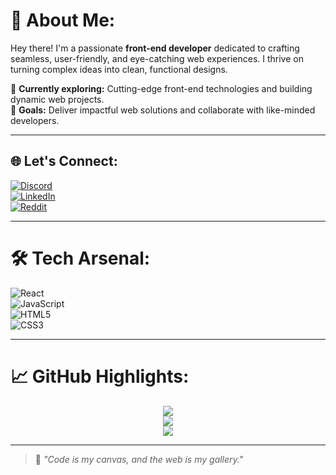 # 🌟 About Me:
Hey there! I'm a passionate **front-end developer** dedicated to crafting seamless, user-friendly, and eye-catching web experiences. I thrive on turning complex ideas into clean, functional designs.

🌱 **Currently exploring:** Cutting-edge front-end technologies and building dynamic web projects.  
🎯 **Goals:** Deliver impactful web solutions and collaborate with like-minded developers.  

---

## 🌐 Let's Connect:
[![Discord](https://img.shields.io/badge/Discord-%237289DA.svg?logo=discord&logoColor=white)](https://discord.com/users/405020626269765635)  
[![LinkedIn](https://img.shields.io/badge/LinkedIn-%230077B5.svg?logo=linkedin&logoColor=white)](https://linkedin.com/in/YuriiLushchyk)  
[![Reddit](https://img.shields.io/badge/Reddit-%23FF4500.svg?logo=Reddit&logoColor=white)](https://reddit.com/user/CosmicCoder22)  

---

# 🛠️ Tech Arsenal:
![React](https://img.shields.io/badge/React-%2320232a.svg?style=for-the-badge&logo=react&logoColor=%2361DAFB)  
![JavaScript](https://img.shields.io/badge/JavaScript-%23323330.svg?style=for-the-badge&logo=javascript&logoColor=%23F7DF1E)  
![HTML5](https://img.shields.io/badge/HTML5-%23E34F26.svg?style=for-the-badge&logo=html5&logoColor=white)  
![CSS3](https://img.shields.io/badge/CSS3-%231572B6.svg?style=for-the-badge&logo=css3&logoColor=white)  

---

# 📈 GitHub Highlights:
<div align="center">
  
![](https://github-readme-stats.vercel.app/api?username=CosmicCoder22&theme=radical&hide_border=false&include_all_commits=true&count_private=true)  
![](https://github-readme-streak-stats.herokuapp.com/?user=CosmicCoder22&theme=radical&hide_border=false)  
![](https://github-readme-stats.vercel.app/api/top-langs/?username=CosmicCoder22&theme=radical&hide_border=false&include_all_commits=true&count_private=true&layout=compact)  

</div>

---

> 🚀 *"Code is my canvas, and the web is my gallery."*

